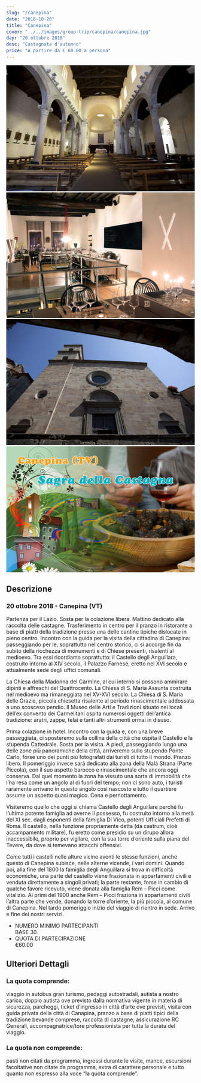 ```yaml
---
slug: "/canepina"
date: "2018-10-20"
title: "Canepina"
cover: "../../images/group-trip/canepina/canepina.jpg"
day: "20 ottobre 2018"
desc: "Castagnata d'autunno"
price: "A partire da € 60.00 a persona"
---
```


<div class="pictures">

![canepina 1](../../images/group-trip/canepina/canepina1.jpg)
![canepina 2](../../images/group-trip/canepina/canepina2.jpg)
![canepina 3](../../images/group-trip/canepina/canepina3.jpg)
![canepina 4](../../images/group-trip/canepina/canepina4.jpg)

</div>


<div class="copy">

## Descrizione

### 20 ottobre 2018 - Canepina (VT)
Partenza per il Lazio. Sosta per la colazione libera. Mattino dedicato alla raccolta delle castagne. Trasferimento in centro per il pranzo in ristorante a base di piatti della tradizione presso una delle cantine tipiche dislocate in pieno centro. Incontro con la guida per la visita della cittadina di Canepina: passeggiando per le, soprattutto nel centro storico, ci si accorge fin da subito della ricchezza di monumenti e di Chiese presenti, risalenti al medioevo. Tra essi ricordiamo soprattutto: il Castello degli Anguillara, costruito intorno al XIV secolo, il Palazzo Farnese, eretto nel XVI secolo e attualmente sede degli uffici comunali.

La Chiesa della Madonna del Carmine, al cui interno si possono ammirare dipinti e affreschi del Quattrocento. La Chiesa di S. Maria Assunta costruita nel medioevo ma rimaneggiata nel XV-XVI secolo. La Chiesa di S. Maria delle Grazie, piccola chiesetta risalente al periodo rinascimentale addossata a uno scosceso pendio. Il Museo delle Arti e Tradizioni situato nei locali dell’ex convento dei Carmelitani ospita numerosi oggetti dell’antica tradizione: aratri, zappe, telai e tanti altri strumenti ormai in disuso.

Prima colazione in hotel. Incontro con la guida e, con una breve passeggiata, ci sposteremo sulla collina della città che ospita il Castello e la stupenda Cattedrale. Sosta per la visita. A piedi, passeggiando lungo una delle zone più panoramiche della città, arriveremo sullo stupendo Ponte Carlo, forse uno dei punti più fotografati dai turisti di tutto il mondo. Pranzo libero. Il pomeriggio invece sarà dedicato alla zona della Malà Strana (Parte Piccola), con il suo aspetto barocco e rinascimentale che ancora oggi conserva. Dal quel momento la zona ha vissuto una sorta di immobilità che l’ha resa come un angolo al di fuori del tempo; non ci sono auto, i turisti raramente arrivano in questo angolo così nascosto e tutto il quartiere assume un aspetto quasi magico. Cena e pernottamento.

Visiteremo quello che oggi si chiama Castello degli Anguillare perché fu l’ultima potente famiglia ad averne il possesso, fu costruito intorno alla metà del XI sec. dagli esponenti della famiglia Di Vico, potenti Ufficiali Prefetti di Roma. Il castello, nella funzione propriamente detta (da castrum, cioè accampamento militare), fu eretto come presidio su un dirupo allora inaccessibile, proprio per vigilare, con la sua torre d’oriente sulla piana del Tevere, da dove si temevano attacchi offensivi.

Come tutti i castelli nelle alture vicine aventi le stesse funzioni, anche questo di Canepina subisce, nelle alterne vicende, i vari domini. Quando poi, alla fine del 1800 la famiglia degli Anguillara si trova in difficoltà economiche, una parte del castello viene frazionata in appartamenti civili e venduta direttamente a singoli privati; la parte restante, forse in cambio di qualche favore ricevuto, viene donata alla famiglia Rem – Picci come vitalizio. Ai primi del 1900 anche Rem – Picci fraziona in appartamenti civili l’altra parte che vende, donando la torre d’oriente, la più piccola, al comune di Canepina. Nel tardo pomeriggio inizio del viaggio di rientro in sede. Arrivo e fine dei nostri servizi.


<div class="quota">

+ <div class="left"> <span> NUMERO MINIMO PARTECIPANTI </span> </div> <div class="right"> <span> BASE 30 </span> </div> 
+ <div class="left"> <span> QUOTA DI PARTECIPAZIONE </span> </div> <div class="right"> <span> €60.00 </span> </div>

</div>


## Ulteriori Dettagli

### La quota comprende:
viaggio in autobus gran turismo, pedaggi autostradali, autista a nostro carico, doppio autista ove previsto dalla normativa vigente in materia di sicurezza, parcheggi, ticket d’ingresso in città d’arte ove previsti, visita con guida privata della città di Canapina, pranzo a base di piatti tipici della tradizione bevande comprese, raccolta di castagne, assicurazione RC Generali, accompagnatrice/tore professionista per tutta la durata del viaggio.

### La quota non comprende:
pasti non citati da programma, ingressi durante le visite, mance, escursioni facoltative non citate da programma, extra di carattere personale e tutto quanto non espresso alla voce “la quota comprende”.

</div>
